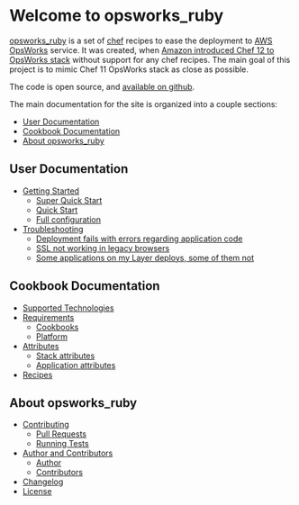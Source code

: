 # Welcome to opsworks_ruby

[opsworks\_ruby](https://github.com/ajgon/opsworks_ruby) is a set of [chef](https://www.chef.io/) recipes to ease
the deployment to [AWS OpsWorks](https://aws.amazon.com/opsworks/) service. It was created, when
[Amazon introduced Chef 12 to OpsWorks stack](https://blogs.aws.amazon.com/application-management/post/Tx1T5HNA1TSU8NH/AWS-OpsWorks-Now-Supports-Chef-12-for-Linux)
without support for any chef recipes. The main goal of this project is to mimic Chef 11 OpsWorks stack as close as possible.

The code is open source, and [available on github](https://github.com/ajgon/opsworks_ruby).

The main documentation for the site is organized into a couple sections:

- [User Documentation](#user-documentation)
- [Cookbook Documentation](#cookbook-documentation)
- [About opsworks\_ruby](#about-opsworks_ruby)

## User Documentation

- [Getting Started](getting-started.md)
    - [Super Quick Start](getting-started.md#super-quick-start)
    - [Quick Start](getting-started.md#quick-start)
    - [Full configuration](getting-started.md#full-configuration)
- [Troubleshooting](troubleshooting.md)
    - [Deployment fails with errors regarding application code](troubleshooting.md#deployment-fails-with-errors-regarding-application-code)
    - [SSL not working in legacy browsers](troubleshooting.md#ssl-not-working-in-legacy-browsers)
    - [Some applications on my Layer deploys, some of them not](troubleshooting.md#some-applications-on-my-layer-deploys-some-of-them-not)

## Cookbook Documentation

- [Supported Technologies](support.md)
- [Requirements](requirements.md)
    - [Cookbooks](requirements.md#cookbooks)
    - [Platform](requirements.md#platform)
- [Attributes](attributes.md)
    - [Stack attributes](attributes.md#stack-attributes)
    - [Application attributes](attributes.md#application-attributes)
- [Recipes](recipes.md)

## About opsworks_ruby

- [Contributing](contributing.md)
    - [Pull Requests](contributing.md#pull-requests)
    - [Running Tests](contributing.md#running-tests)
- [Author and Contributors](team.md)
    - [Author](team.md#author)
    - [Contributors](team.md#contributors)
- [Changelog](changelog.md)
- [License](license.md)
